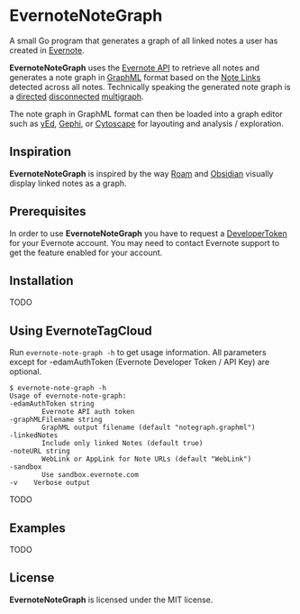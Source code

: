 EvernoteNoteGraph
================
A small Go program that generates a graph of all linked notes a user has created in [Evernote](https://evernote.com/).

**EvernoteNoteGraph** uses the [Evernote API](http://dev.evernote.com/doc/) to retrieve all notes and generates a note graph in [GraphML](https://en.wikipedia.org/wiki/GraphML) format based on the [Note Links](https://dev.evernote.com/doc/articles/note_links.php) detected across all notes. Technically speaking the generated note graph is a [directed](https://en.wikipedia.org/wiki/Directed_graph) [disconnected](https://en.wikipedia.org/wiki/Connectivity_%28graph_theory%29) [multigraph](https://en.wikipedia.org/wiki/Multigraph).

The note graph in GraphML format can then be loaded into a graph editor such as [yEd](https://www.yworks.com/products/yed), [Gephi](https://gephi.org/), or [Cytoscape](http://www.cytoscape.org/) for layouting and analysis / exploration.

## Inspiration
**EvernoteNoteGraph** is inspired by the way [Roam](https://roamresearch.com/) and [Obsidian](https://obsidian.md/) visually display linked notes as a graph.

## Prerequisites
In order to use **EvernoteNoteGraph** you have to request a [DeveloperToken](https://www.evernote.com/api/DeveloperToken.action) for your Evernote account. You may need to contact Evernote support to get the feature enabled for your account.

## Installation
TODO

## Using EvernoteTagCloud
Run ```evernote-note-graph -h``` to get usage information. All parameters except for -edamAuthToken (Evernote Developer Token / API Key) are optional.

    $ evernote-note-graph -h
    Usage of evernote-note-graph:
    -edamAuthToken string        
            Evernote API auth token
    -graphMLFilename string
            GraphML output filename (default "notegraph.graphml")
    -linkedNotes
            Include only linked Notes (default true)
    -noteURL string
            WebLink or AppLink for Note URLs (default "WebLink")
    -sandbox
            Use sandbox.evernote.com
    -v    Verbose output

TODO

## Examples
TODO

## License
**EvernoteNoteGraph** is licensed under the MIT license.